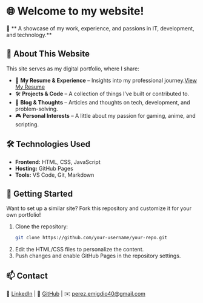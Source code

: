 # 🌐 Welcome to my website!

🚀 ** A showcase of my work, experience, and passions in IT, development, and technology.**

## 🔹 About This Website
This site serves as my digital portfolio, where I share:
- 📜 **My Resume & Experience** – Insights into my professional journey.[View My Resume](https://github.com/DataEWarlock/Emigdio_Resume/blob/main/Emigdio%20Resume%202024.pdf)
- 🛠️ **Projects & Code** – A collection of things I’ve built or contributed to.
- 📖 **Blog & Thoughts** – Articles and thoughts on tech, development, and problem-solving.
- 🎮 **Personal Interests** – A little about my passion for gaming, anime, and scripting.

## 🛠️ Technologies Used
- **Frontend:** HTML, CSS, JavaScript
- **Hosting:** GitHub Pages
- **Tools:** VS Code, Git, Markdown

## 🚀 Getting Started
Want to set up a similar site? Fork this repository and customize it for your own portfolio!

1. Clone the repository:
   ```bash
   git clone https://github.com/your-username/your-repo.git
   ```
2. Edit the HTML/CSS files to personalize the content.
3. Push changes and enable GitHub Pages in the repository settings.

## 📫 Contact
💼 [LinkedIn](https://www.linkedin.com/in/emigdio-perez-79719a183/) | 🐙 [GitHub](#) | ✉️ perez.emigdio40@gmail.com

